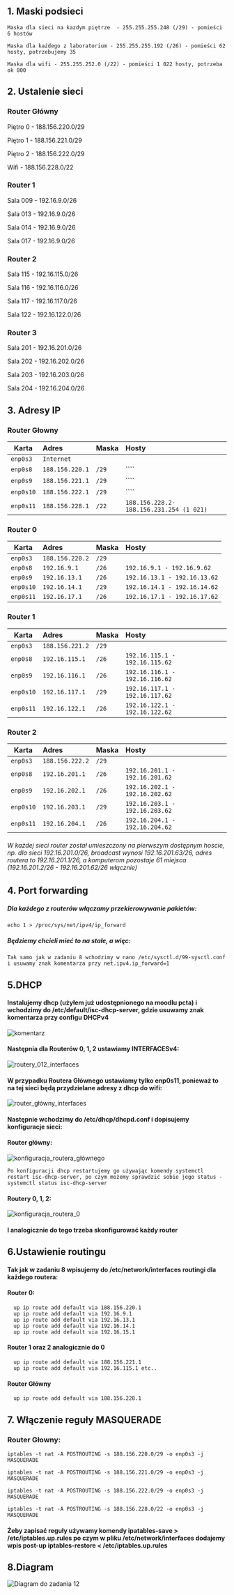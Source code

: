 ## 1. Maski podsieci
``Maska dla sieci na kazdym piętrze  - 255.255.255.248 (/29) - pomieści 6 hostów``

``Maska dla każdego z laboratorium - 255.255.255.192 (/26) - pomieści 62 hosty, potrzebujemy 35``

``Maska dla wifi - 255.255.252.0 (/22) - pomieści 1 022 hosty, potrzeba ok 800``

## 2. Ustalenie sieci
  ### Router Główny

  Piętro 0 - 188.156.220.0/29
  
  Piętro 1 - 188.156.221.0/29
  
  Piętro 2 - 188.156.222.0/29
  
  Wifi - 188.156.228.0/22
  
  ### Router 1
  Sala 009 - 192.16.9.0/26
  
  Sala 013 - 192.16.9.0/26
  
  Sala 014 - 192.16.9.0/26
  
  Sala 017 - 192.16.9.0/26
  
  ### Router 2
  Sala 115 - 192.16.115.0/26
  
  Sala 116 - 192.16.116.0/26
  
  Sala 117 - 192.16.117.0/26
  
  Sala 122 - 192.16.122.0/26
  
  ### Router 3
  Sala 201 - 192.16.201.0/26
  
  Sala 202 - 192.16.202.0/26
  
  Sala 203 - 192.16.203.0/26
  
  Sala 204 - 192.16.204.0/26
  
  ## 3. Adresy IP
  
  ### Router Głowny
  | Karta | Adres | Maska | Hosty|
  | --------- |:-------------| :---------------|:-------|
  | ``enp0s3`` |``Internet``|
  | ``enp0s8`` | ``188.156.220.1`` | ``/29``|````|
  | ``enp0s9`` | ``188.156.221.1`` | ``/29`` |````|
  | ``enp0s10`` | ``188.156.222.1`` | ``/29`` |````|
  | ``enp0s11`` | ``188.156.228.1`` | ``/22`` |``188.156.228.2-188.156.231.254 (1 021)``|
  ### Router 0
  | Karta | Adres | Maska | Hosty|
  | --------- |:-------------| :---------------|:-------|
  | ``enp0s3`` |``188.156.220.2``|``/29``||
  | ``enp0s8`` | ``192.16.9.1`` | ``/26``|``192.16.9.1 - 192.16.9.62``|
  | ``enp0s9`` | ``192.16.13.1`` | ``/26`` |``192.16.13.1 - 192.16.13.62``|
  | ``enp0s10`` | ``192.16.14.1`` | ``/29`` |``192.16.14.1 - 192.16.14.62``|
  | ``enp0s11`` | ``192.16.17.1`` | ``/26`` |``192.16.17.1 - 192.16.17.62`` |
  ### Router 1
  | Karta | Adres | Maska | Hosty|
  | --------- |:-------------| :---------------|:-------|
  | ``enp0s3`` |``188.156.221.2``|``/29``||
  | ``enp0s8`` | ``192.16.115.1`` | ``/26``|``192.16.115.1 - 192.16.115.62``|
  | ``enp0s9`` | ``192.16.116.1`` | ``/26`` |``192.16.116.1 - 192.16.116.62``|
  | ``enp0s10`` | ``192.16.117.1`` | ``/29`` |``192.16.117.1 - 192.16.117.62``|
  | ``enp0s11`` | ``192.16.122.1`` | ``/26`` |``192.16.122.1 - 192.16.122.62`` |
  ### Router 2
  | Karta | Adres | Maska | Hosty|
  | --------- |:-------------| :---------------|:-------|
  | ``enp0s3`` |``188.156.222.2``|``/29``||
  | ``enp0s8`` | ``192.16.201.1`` | ``/26``|``192.16.201.1 - 192.16.201.62``|
  | ``enp0s9`` | ``192.16.202.1`` | ``/26`` |``192.16.202.1 - 192.16.202.62``|
  | ``enp0s10`` | ``192.16.203.1`` | ``/29`` |``192.16.203.1 - 192.16.203.62``|
  | ``enp0s11`` | ``192.16.204.1`` | ``/26`` |``192.16.204.1 - 192.16.204.62`` |
  
  ###### W każdej sieci router został umieszczony na pierwszym dostępnym hoscie, np. dla sieci 192.16.201.0/26, broadcast wynosi 192.16.201.63/26, adres routera to 192.16.201.1/26, a komputerom pozostaje 61 miejsca (192.16.201.2/26 - 192.16.201.62/26 włącznie)
  
  ## 4. Port forwarding
  ##### Dla każdego z routerów włączamy przekierowywanie pakietów:
  ``echo 1 > /proc/sys/net/ipv4/ip_forward``
  ##### Będziemy chcieli mieć to na stałe, a więc:
  ``Tak samo jak w zadaniu 8 wchodzimy w nano /etc/sysctl.d/99-sysctl.conf i usuwamy znak komentarza przy net.ipv4.ip_forward=1``

  
  ## 5.DHCP
  #### Instalujemy dhcp (użyłem już udostępnionego na moodlu pcta) i wchodzimy do /etc/default/isc-dhcp-server, gdzie usuwamy znak komentarza przy configu DHCPv4
  ![komentarz](komentarz.png)
  #### Następnia dla Routerów 0, 1, 2 ustawiamy INTERFACESv4:
  ![routery_012_interfaces](interfaces_r012.png)
  #### W przypadku Routera Głównego ustawiamy tylko enp0s11, ponieważ to na tej sieci będą przydzielane adresy z dhcp do wifi:
  ![router_główny_interfaces](interfaces_rg.png)
  
  #### Następnie wchodzimy do /etc/dhcp/dhcpd.conf i dopisujemy konfiguracje sieci:
  #### Router główny:
  ![konfiguracja_routera_głównego](conf_rg.png)
  
  ``Po konfiguracji dhcp restartujemy go używając komendy systemctl restart isc-dhcp-server, po czym możemy sprawdzić sobie jego status - systemctl status isc-dhcp-server``
  
  #### Routery 0, 1, 2:
  ![konfiguracja_routera_0](conf_r0.png)
  #### I analogicznie do tego trzeba skonfigurować każdy router
  
    
  
  ## 6.Ustawienie routingu
  #### Tak jak w zadaniu 8 wpisujemy do /etc/network/interfaces routingi dla każdego routera:
  #### Router 0:
      up ip route add default via 188.156.220.1 
      up ip route add default via 192.16.9.1
      up ip route add default via 192.16.13.1
      up ip route add default via 192.16.14.1
      up ip route add default via 192.16.15.1
  #### Router 1 oraz 2 analogicznie do 0
      up ip route add default via 188.156.221.1
      up ip route add default via 192.16.115.1 etc..
  #### Router Główny
      up ip route add default via 188.156.228.1
  
  ## 7. Włączenie reguły MASQUERADE
  ### Router Głowny:
    iptables -t nat -A POSTROUTING -s 188.156.220.0/29 -o enp0s3 -j MASQUERADE
    
    iptables -t nat -A POSTROUTING -s 188.156.221.0/29 -o enp0s3 -j MASQUERADE
    
    iptables -t nat -A POSTROUTING -s 188.156.222.0/29 -o enp0s3 -j MASQUERADE
    
    iptables -t nat -A POSTROUTING -s 188.156.228.0/22 -o enp0s3 -j MASQUERADE
    
  #### Żeby zapisać reguły używamy komendy ipatables-save > /etc/iptables.up.rules po czym w pliku /etc/network/interfaces dodajemy wpis post-up iptables-restore < /etc/iptables.up.rules
  ## 8.Diagram
  ![Diagram do zadania 12](zadanie12_diagram.svg)
